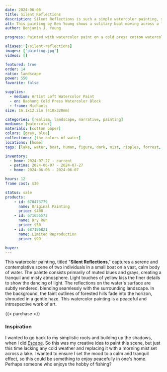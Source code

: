 ```yaml
---
date: 2024-06-06
title: Silent Reflections
description: Silent Reflections is such a simple watercolor painting, set on a misty lake surround by rolling forrest hills. The subject of a boat gliding across the water.
alt: This painting by Ben Young shows a solitary boat moving across a lake, in a muted watercolor landscape shrouded in a misty atmosphere.
author: Benjamin J. Young

progress: Painted with watercolor paint on a cold press cotton watercolor block. I built up the background first in many layers until I had what I wanted, then used watercolor pencil with water to build up the boat and darker ripple parts. Using the watercolor pencil again, but keeping it dry on the lighter ripple effects. Also using hints of yellow pencil and other small detailed corrections through the rest of the painting.

aliases: [/silent-reflections]
images: ['painting.jpg']
videos: []

featured: true
order: 14
ratio: landscape
power: 550
favorite: false

supplies:
  - medium: Artist Loft Watercolor Paint
  - on: Baohong Cold Press Watercolor Block
  - frame: Michaels
size: 16.1x12.2in (410x320mm)

categories: [realism, landscape, narrative, painting]
mediums: [watercolor]
materials: [cotton paper]
colors: [grey, blue]
collections: [the colors of water]
locations: [home]
tags: [lake, water, boat, human, figure, dark, mist, ripples, forrest, hills, outdoors, spring, dusk]

inventory:
  - home: 2024-07-27 - current
  - patina: 2024-06-07 - 2024-07-27
  - home: 2024-06-06 - 2024-06-07

hours: 12
frame cost: $30

status: sale
products:
    - id: 670473779
      name: Original Painting
      price: $400
    - id: 671656572
      name: Dry Run
      price: $50
    - id: 687196821
      name: Limited Reproduction
      price: $99

buyer: 
---
```


This watercolor painting, titled "**Silent Reflections**," captures a serene and contemplative scene of two individuals in a small boat on a vast, calm body of water. The palette consists primarily of muted blues and grays, creating a tranquil and misty atmosphere. Light touches of yellow kiss the finer details to show the dancing of light. The reflections on the water's surface are subtly rendered, blending seamlessly with the surrounding landscape. In the background, the faint outlines of forested hills fade into the horizon, shrouded in a gentle haze. This watercolor painting is a  peaceful and introspective work of art.

{{< purchase >}}

### Inspiration ###

I wanted to go back to my simplistic roots and building up the shadows, when I did [Escape](/artwork/escape). So this was my creative idea to paint this scene, but just this time lacking any cold weather and replacing it with a morning mist set across a lake. I wanted to ensure I set the mood to a calm and tranquil effect, so this could be something to enjoy peacefully in one's home. Perhaps someone who enjoys the hobby of fishing?